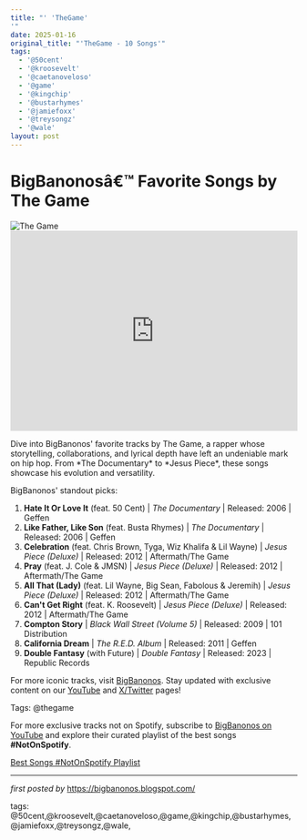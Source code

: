 ```yaml
---
title: "' 'TheGame'
'"
date: 2025-01-16
original_title: "'TheGame - 10 Songs'"
tags:
  - '@50cent'
  - '@kroosevelt'
  - '@caetanoveloso'
  - '@game'
  - '@kingchip'
  - '@bustarhymes'
  - '@jamiefoxx'
  - '@treysongz'
  - '@wale'
layout: post
---
```

<!-- Title of the Post -->
<h1 >BigBanonosâ€™ Favorite Songs by The Game</h1> <!-- Featured Image -->
<div > <img src="https://static.wikia.nocookie.net/hip-hop-music/images/f/fa/The_Game.jpg/revision/latest/scale-to-width-down/250?cb=20141003214126" alt="The Game">
</div> <!-- Spotify Embed -->
<div > <iframe src="https://open.spotify.com/embed/playlist/7tp8LKxw0pyhxagvUOzRcC?utm_source=generator" width="100%" height="352" frameBorder="0" allowfullscreen="" allow="autoplay; clipboard-write; encrypted-media; fullscreen; picture-in-picture" loading="lazy"></iframe>
</div> <!-- Introductory Text -->
<p >Dive into BigBanonos' favorite tracks by The Game, a rapper whose storytelling, collaborations, and lyrical depth have left an undeniable mark on hip hop. From *The Documentary* to *Jesus Piece*, these songs showcase his evolution and versatility.</p> <!-- Song Highlights -->
<div > <p>BigBanonos' standout picks:</p> <ol> <li><strong>Hate It Or Love It</strong> (feat. 50 Cent) | <em>The Documentary</em> | Released: 2006 | Geffen</li> <li><strong>Like Father, Like Son</strong> (feat. Busta Rhymes) | <em>The Documentary</em> | Released: 2006 | Geffen</li> <li><strong>Celebration</strong> (feat. Chris Brown, Tyga, Wiz Khalifa & Lil Wayne) | <em>Jesus Piece (Deluxe)</em> | Released: 2012 | Aftermath/The Game</li> <li><strong>Pray</strong> (feat. J. Cole & JMSN) | <em>Jesus Piece (Deluxe)</em> | Released: 2012 | Aftermath/The Game</li> <li><strong>All That (Lady)</strong> (feat. Lil Wayne, Big Sean, Fabolous & Jeremih) | <em>Jesus Piece (Deluxe)</em> | Released: 2012 | Aftermath/The Game</li> <li><strong>Can't Get Right</strong> (feat. K. Roosevelt) | <em>Jesus Piece (Deluxe)</em> | Released: 2012 | Aftermath/The Game</li> <li><strong>Compton Story</strong> | <em>Black Wall Street (Volume 5)</em> | Released: 2009 | 101 Distribution</li> <li><strong>California Dream</strong> | <em>The R.E.D. Album</em> | Released: 2011 | Geffen</li> <li><strong>Double Fantasy</strong> (with Future) | <em>Double Fantasy</em> | Released: 2023 | Republic Records</li> </ol>
</div> <!-- Footer Links -->
<div > <p>For more iconic tracks, visit <a href="https://bigbanonos.blogspot.com/" target="_blank">BigBanonos</a>. Stay updated with exclusive content on our <a href="https://www.youtube.com/@BigBanonos" target="_blank">YouTube</a> and <a href="https://x.com/bigbanonos" target="_blank">X/Twitter</a> pages!</p>
</div> <!-- Tags -->
<p >Tags: @thegame</p>


<!--Subscribe and Playlist Links-->
<div>
    <p>For more exclusive tracks not on Spotify, subscribe to <a href="https://www.youtube.com/@BigBanonos" target="_blank">BigBanonos on YouTube</a> and explore their curated playlist of the best songs <strong>#NotOnSpotify</strong>.</p>
    <p><a href="https://www.youtube.com/playlist?list=PLtuNtuTatqI0kFahUCbtbfenC_ET5O_tr" target="_blank">Best Songs #NotOnSpotify Playlist<br /></a></p></div>

<hr />

<p><em>first posted by</em> <a href="https://bigbanonos.blogspot.com/" rel="noopener" target="_new">https://bigbanonos.blogspot.com/</a></p>

<p>tags: @50cent,@kroosevelt,@caetanoveloso,@game,@kingchip,@bustarhymes,@jamiefoxx,@treysongz,@wale,</p>
